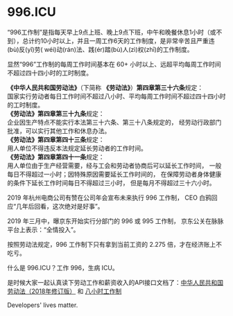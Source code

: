 996.ICU
===

“996工作制”是指每天早上9点上班、晚上9点下班，中午和晚餐休息1小时（或不到），总计约10小时以上，并且一周工作6天的工作制度，是非常辛苦且严重违(bù)反(yǐ)劳( wéi)动(rán)法、践(ér)踏(bù)人(zì)权(zhī)的工作制度。

显然“996”工作制的每周工作时间基本在 60+ 小时以上、远超平均每周工作时间不超过四十四小时的工时制度。

**《中华人民共和国劳动法》**（下简称 **《劳动法》**）**第四章第三十六条**规定：  
国家实行劳动者每日工作时间不超过八小时、平均每周工作时间不超过四十四小时的工时制度。  
**《劳动法》第四章第三十九条**规定：  
企业因生产特点不能实行本法第三十六条、第三十八条规定的，
经劳动行政部门批准，可以实行其他工作和休息办法。  
**《劳动法》第四章第四十三条**规定：  
用人单位不得违反本法规定延长劳动者的工作时间。  
**《劳动法》第四章第四十一条**规定：  
用人单位由于生产经营需要，经与工会和劳动者协商后可以延长工作时间，
一般每日不得超过一小时；因特殊原因需要延长工作时间的，
在保障劳动者身体健康的条件下延长工作时间每日不得超过三小时，
但是每月不得超过三十六小时。

2019 年杭州电商公司有赞在公司年会宣布未来执行 996 工作制，
CEO 白鸦回应“几年后回看，这次绝对是好事”。

2019 年三月中，曝京东开始实行分部门的 996 或 995 工作制，
京东公关在脉脉平台上表示：“全情投入”。

按照劳动法规定，996 工作制下只有拿到当前工资的 2.275 倍，才在经济账上不吃亏。

什么是 996.ICU？工作 996，生病 ICU。

是时候大家一起认真读下劳动工作和薪资收入的API接口文档了：[中华人民共和国劳动法（2018年修订版）](./brainstorm/zh_CN-中华人民共和国劳动法（2018年修订版）.md) 和 [八小时工作制](./brainstorm/zh_CN-八小时工作制.md)

Developers' lives matter.
